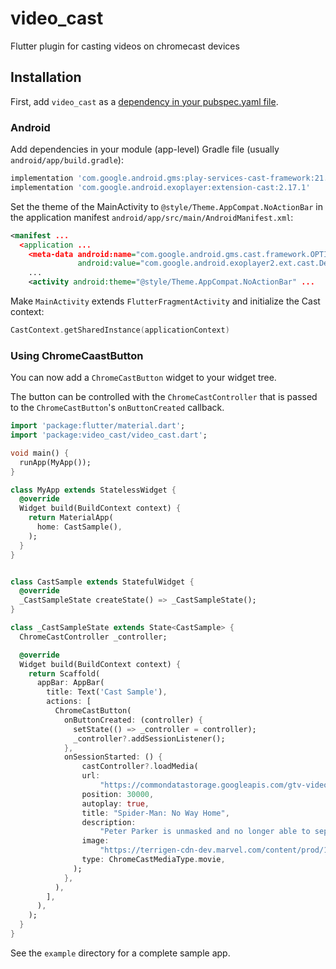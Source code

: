 # video_cast

Flutter plugin for casting videos on chromecast devices

## Installation

First, add `video_cast` as a [dependency in your pubspec.yaml file](https://flutter.io/using-packages/).

### Android

Add dependencies in your module (app-level) Gradle file (usually `android/app/build.gradle`):

```groovy
implementation 'com.google.android.gms:play-services-cast-framework:21.2.0'
implementation 'com.google.android.exoplayer:extension-cast:2.17.1'
```

Set the theme of the MainActivity to `@style/Theme.AppCompat.NoActionBar` in the application manifest `android/app/src/main/AndroidManifest.xml`:

```xml
<manifest ...
  <application ...
    <meta-data android:name="com.google.android.gms.cast.framework.OPTIONS_PROVIDER_CLASS_NAME"
               android:value="com.google.android.exoplayer2.ext.cast.DefaultCastOptionsProvider"/>
    ...
    <activity android:theme="@style/Theme.AppCompat.NoActionBar" ...
```

Make `MainActivity` extends `FlutterFragmentActivity` and initialize the Cast context:

```kotlin
CastContext.getSharedInstance(applicationContext)
```

### Using ChromeCaastButton

You can now add a `ChromeCastButton` widget to your widget tree.

The button can be controlled with the `ChromeCastController` that is passed to
the `ChromeCastButton`'s `onButtonCreated` callback.

```dart
import 'package:flutter/material.dart';
import 'package:video_cast/video_cast.dart';

void main() {
  runApp(MyApp());
}

class MyApp extends StatelessWidget {
  @override
  Widget build(BuildContext context) {
    return MaterialApp(
      home: CastSample(),
    );
  }
}


class CastSample extends StatefulWidget {
  @override
  _CastSampleState createState() => _CastSampleState();
}

class _CastSampleState extends State<CastSample> {
  ChromeCastController _controller;

  @override
  Widget build(BuildContext context) {
    return Scaffold(
      appBar: AppBar(
        title: Text('Cast Sample'),
        actions: [
          ChromeCastButton(
            onButtonCreated: (controller) {
              setState(() => _controller = controller);
              _controller?.addSessionListener();
            },
            onSessionStarted: () {
                castController?.loadMedia(
                url:
                    "https://commondatastorage.googleapis.com/gtv-videos-bucket/sample/BigBuckBunny.mp4",
                position: 30000,
                autoplay: true,
                title: "Spider-Man: No Way Home",
                description:
                    "Peter Parker is unmasked and no longer able to separate his normal life from the high-stakes of being a super-hero. When he asks for help from Doctor Strange the stakes become even more dangerous, forcing him to discover what it truly means to be Spider-Man.",
                image:
                    "https://terrigen-cdn-dev.marvel.com/content/prod/1x/marvsmposterbk_intdesign.jpg",
                type: ChromeCastMediaType.movie,
              );
            },
          ),
        ],
      ),
    );
  }
}
```

See the `example` directory for a complete sample app.
